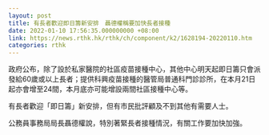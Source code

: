 ```yaml
---
layout: post
title: 有長者歡迎即日籌新安排　聶德權稱要加快長者接種
date: 2022-01-10 17:56:35.000000000 +08:00
link: https://news.rthk.hk/rthk/ch/component/k2/1628194-20220110.htm
categories: rthk
---
```


政府公布，除了設於私家醫院的社區疫苗接種中心，其他中心明天起即日籌只會派發給60歲或以上長者；提供科興疫苗接種的醫管局普通科門診診所，在本月21日起亦會增至24間，本月底亦可能增設兩間社區接種中心等。

有長者歡迎「即日籌」新安排，但有市民批評顧及不到其他有需要人士。

公務員事務局局長聶德權說，特別著緊長者接種情況，有關工作要加快加強。
